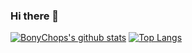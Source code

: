 ### Hi there 👋

[![BonyChops's github stats](https://github-readme-stats.vercel.app/api?username=BonyChops)](https://github.com/anuraghazra/github-readme-stats)
[![Top Langs](https://github-readme-stats.vercel.app/api/top-langs/?username=BonyChops)](https://github.com/anuraghazra/github-readme-stats)


